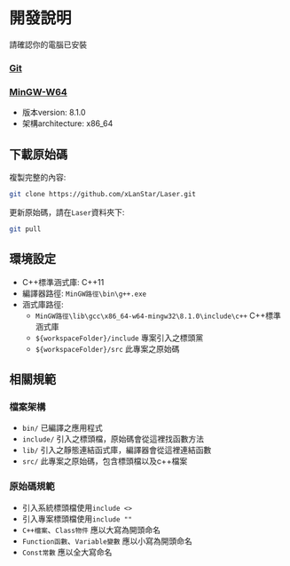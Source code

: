 # 開發說明

請確認你的電腦已安裝

### [Git](https://git-scm.com/downloads)

### [MinGW-W64](https://sourceforge.net/projects/mingw-w64/)
* 版本version: 8.1.0 <br>
* 架構architecture: x86_64

## 下載原始碼

複製完整的內容:
```bash
git clone https://github.com/xLanStar/Laser.git
```


更新原始碼，請在`Laser`資料夾下:
```bash
git pull
```

## 環境設定

* C++標準涵式庫: C++11
* 編譯器路徑: `MinGW路徑\bin\g++.exe`
* 涵式庫路徑: 
    * `MinGW路徑\lib\gcc\x86_64-w64-mingw32\8.1.0\include\c++` C++標準涵式庫
    * `${workspaceFolder}/include` 專案引入之標頭黨
    * `${workspaceFolder}/src` 此專案之原始碼


## 相關規範

### 檔案架構
* `bin/` 已編譯之應用程式
* `include/` 引入之標頭檔，原始碼會從這裡找函數方法
* `lib/` 引入之靜態連結函式庫，編譯器會從這裡連結函數
* `src/` 此專案之原始碼，包含標頭檔以及c++檔案

### 原始碼規範
* 引入系統標頭檔使用`include <>`
* 引入專案標頭檔使用`include ""`
* `C++檔案`、`Class物件` 應以大寫為開頭命名
* `Function函數`、`Variable變數` 應以小寫為開頭命名
* `Const常數` 應以全大寫命名

